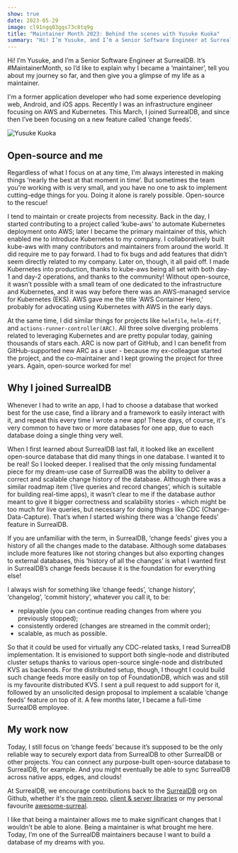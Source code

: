 ```yaml
---
show: true
date: 2023-05-29
image: cl91ngq03ggs73c8tq9g
title: "Maintainer Month 2023: Behind the scenes with Yusuke Kuoka"
summary: "Hi! I’m Yusuke, and I’m a Senior Software Engineer at SurrealDB. It’s #MaintainerMonth, so I’d like to explain why I became a ‘maintainer’, tell you about my journey so far, and then give you a glimpse of my life as a maintainer."
---
```


Hi! I’m Yusuke, and I’m a Senior Software Engineer at SurrealDB. It’s #MaintainerMonth, so I’d like to explain why I became a ‘maintainer’, tell you about my journey so far, and then give you a glimpse of my life as a maintainer.

I'm a former application developer who had some experience developing web, Android, and iOS apps. Recently I was an infrastructure engineer focusing on AWS and Kubernetes. This March, I joined SurrealDB, and since then I’ve been focusing on a new feature called ‘change feeds’.

![Yusuke Kuoka](choubhd8s1rs7380sf40)

## Open-source and me

Regardless of what I focus on at any time, I'm always interested in making things ‘nearly the best at that moment in time’. But sometimes the team you're working with is very small, and you have no one to ask to implement cutting-edge things for you. Doing it alone is rarely possible. Open-source to the rescue! 

I tend to maintain or create projects from necessity. Back in the day, I started contributing to a project called ‘kube-aws’ to automate Kubernetes deployment onto AWS; later I became the primary maintainer of this, which enabled me to introduce Kubernetes to my company. I collaboratively built kube-aws with many contributors and maintainers from around the world. It did require me to pay forward. I had to fix bugs and add features that didn’t seem directly related to my company. Later on, though, it all paid off. I made Kubernetes into production, thanks to kube-aws being all set with both day-1 and day-2 operations, and thanks to the community! Without open-source, it wasn’t possible with a small team of one dedicated to the infrastructure and Kubernetes, and it was way before there was an AWS-managed service for Kubernetes (EKS). AWS gave me the title 'AWS Container Hero,' probably for advocating using Kubernetes with AWS in the early days.

At the same time, I did similar things for projects like `helmfile`, `helm-diff`, and `actions-runner-controller(ARC)`. All three solve diverging problems related to leveraging Kubernetes and are pretty popular today, gaining thousands of stars each.
ARC is now part of GitHub, and I can benefit from GitHub-supported new ARC as a user - because my ex-colleague started the project, and the co-maintainer and I kept growing the project for three years. Again, open-source worked for me!

## Why I joined SurrealDB

Whenever I had to write an app, I had to choose a database that worked best for the use case, find a library and a framework to easily interact with it, and repeat this every time I wrote a new app! These days, of course, it's very common to have two or more databases for one app, due to each database doing a single thing very well. 

When I first learned about SurrealDB last fall, it looked like an excellent open-source database that did many things in one database. I wanted it to be real! So I looked deeper. I realised that the only missing fundamental piece for my dream-use case of SurrealDB was the ability to deliver a correct and scalable change history of the database. Although there was a similar roadmap item (‘live queries and record changes’, which is suitable for building real-time apps), it wasn’t clear to me if the database author meant to give it bigger correctness and scalability stories - which might be too much for live queries, but necessary for doing things like CDC (Change-Data-Capture). That’s when I started wishing there was a ‘change feeds’ feature in SurrealDB.

If you are unfamiliar with the term, in SurrealDB, ‘change feeds’ gives you a history of all the changes made to the database. Although some databases include more features like not storing changes but also exporting changes to external databases, this ‘history of all the changes’ is what I wanted first in SurrealDB’s change feeds because it is the foundation for everything else!

I always wish for something like ‘change feeds’, ‘change history’, ‘changelog’, ‘commit history’, whatever you call it, to be:

- replayable (you can continue reading changes from where you previously stopped);
- consistently ordered (changes are streamed in the commit order);
- scalable, as much as possible.

So that it could be used for virtually any CDC-related tasks, I read SurrealDB implementation. It is envisioned to support both single-node and distributed cluster setups thanks to various open-source single-node and distributed KVS as backends.
For the distributed setup, though, I thought I could build such change feeds more easily on top of FoundationDB, which was and still is my favourite distributed KVS. I sent a pull request to add support for it, followed by an unsolicited design proposal to implement a scalable ‘change feeds’ feature on top of it. A few months later, I became a full-time SurrealDB employee.

## My work now

Today, I still focus on ‘change feeds’ because it’s supposed to be the only reliable way to securely export data from SurrealDB to other SurrealDB or other projects. You can connect any purpose-built open-source database to SurrealDB, for example. And you might eventually be able to sync SurrealDB across native apps, edges, and clouds!

At SurrealDB, we encourage contributions back to the [SurrealDB](https://github.com/surrealdb) org on Github, whether it's the [main repo](https://github.com/surrealdb/surrealdb), [client & server libraries](https://github.com/surrealdb/surrealdb#getting-started) or my personal favourite [awesome-surreal](https://github.com/surrealdb/awesome-surreal).

I like that being a maintainer allows me to make significant changes that I wouldn’t be able to alone. Being a maintainer is what brought me here. Today, I’m one of the SurrealDB maintainers because I want to build a database of my dreams with you.